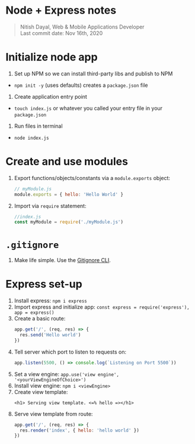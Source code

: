 # Node + Express notes
> Nitish Dayal, Web & Mobile Applications Developer  
> Last commit date: Nov 16th, 2020  

# Initialize node app
1. Set up NPM so we can install third-party libs and publish to NPM
  - `npm init -y` (uses defaults) creates a `package.json` file
1. Create application entry point
  - `touch index.js` or whatever you called your entry file in your `package.json`
1. Run files in terminal
  - `node index.js`
  
# Create and use modules
1. Export functions/objects/constants via a `module.exports` object:
    ```js
    // myModule.js
    module.exports = { hello: 'Hello World' }
    ```
2. Import via `require` statement:
    ```js
    //index.js
    const myModule = require('./myModule.js')
    ```
    
# `.gitignore`
1. Make life simple. Use the [Gitignore CLI](https://docs.gitignore.io/install/command-line).

# Express set-up

1. Install express: `npm i express`
2. Import express and initialize app: `const express = require('express'), app = express()`
3. Create a basic route:
    ```js
    app.get('/', (req, res) => {
      res.send('Hello world')
    })
    ```
4. Tell server which port to listen to requests on:
    ```js
    app.listen(5500, () => console.log(`Listening on Port 5500`))
    ```
5. Set a view engine: `app.use('view engine', '<yourViewEngineOfChoice>')`
6. Install view engine: `npm i <viewEngine>`
7. Create view template:
    ```ejs
    <h1> Serving view template. <=% hello =></h1>
    ```
8. Serve view template from route:
    ```js
    app.get('/', (req, res) => {
      res.render('index', { hello: 'hello world' })
    })
    ```
